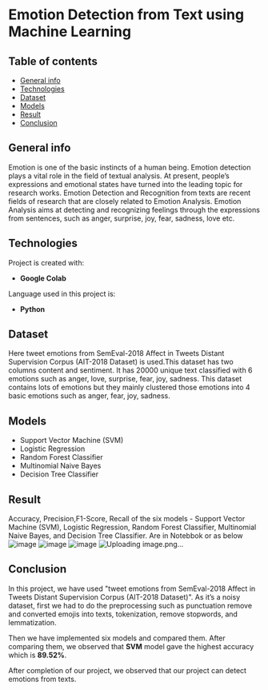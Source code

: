 # Emotion Detection from Text using Machine Learning
## Table of contents
* [General info](#general-info)
* [Technologies](#technologies)
* [Dataset](#dataset)
* [Models](#models)
* [Result](#result)
* [Conclusion](#conclusion)

## General info 
Emotion is one of the basic instincts of a human being. Emotion detection plays a vital role in the field of textual analysis. At present, people’s expressions and emotional states have turned into the leading topic for research works. Emotion Detection and Recognition from texts are recent fields of research that are closely related to Emotion Analysis. Emotion Analysis aims at detecting and recognizing feelings through the expressions from sentences, such as anger, surprise, joy, fear, sadness, love etc.
	
## Technologies
Project is created with:
* **Google Colab**

Language used in this project is:
* **Python**
	
## Dataset
Here tweet emotions from SemEval-2018 Affect in Tweets Distant Supervision Corpus (AIT-2018 Dataset) is used.This dataset has two columns content and sentiment. It has 20000 unique text classified with 6 emotions such as anger, love, surprise, fear, joy, sadness. This dataset contains lots of emotions but they mainly clustered those emotions into 4 basic emotions such as anger, fear, joy, sadness.

## Models
* Support Vector Machine (SVM)
* Logistic Regression
* Random Forest Classifier
* Multinomial Naive Bayes
* Decision Tree Classifier

## Result
Accuracy, Precision,F1-Score, Recall of  the six models - Support Vector Machine (SVM), Logistic Regression, Random
Forest Classifier, Multinomial Naive Bayes, and Decision Tree Classifier. Are in Notebbok or as below
![image](https://github.com/user-attachments/assets/338422b3-d317-42e1-ab2b-5fb1e205a13e)
![image](https://github.com/user-attachments/assets/f563a0f0-9d45-4764-ad33-d4a1c0b11e05)
![image](https://github.com/user-attachments/assets/8a515926-1815-4e56-b19e-d6919eb07a94)
![Uploading image.png…]()



## Conclusion 
In this project, we have used "tweet emotions from SemEval-2018 Affect in Tweets Distant Supervision Corpus (AIT-2018 Dataset)". As it’s a noisy dataset, first we had to do the preprocessing such as punctuation remove and converted emojis into texts, tokenization, remove stopwords, and lemmatization.

Then we have implemented six models and compared them. After comparing them, we observed that **SVM** model gave the highest accuracy which is **89.52%**.

After completion of our project, we observed that our project can detect emotions from texts.



